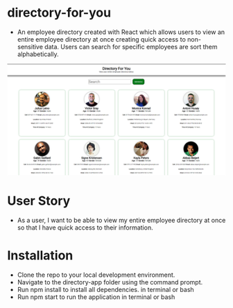 # directory-for-you

- An employee directory created with React which allows users to view an entire employee directory at once creating quick access to non-sensitive data. Users can search for specific employees are sort them alphabetically.

![preview-image-of-app](img/preview.png)

# User Story

- As a user, I want to be able to view my entire employee directory at once so that I have quick access to their information.

# Installation

- Clone the repo to your local development environment.
- Navigate to the directory-app folder using the command prompt.
- Run npm install to install all dependencies. in terminal or bash
- Run npm start to run the application in terminal or bash
